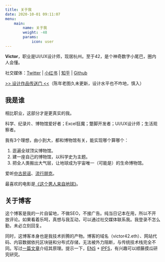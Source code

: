 ```yaml
---
title: 关于我
date: 2020-10-01 09:11:07
menu: 
    main:
        name: 关于我
        weight: -48
        params:
            icon: user
---
```


**Victor**，职业是UI/UX设计师，现居杭州。至于42，是个神奇数字小尾巴，圈内人会懂。

社交媒体：[Twitter](https://twitter.com/victor_cheng_42) | [小红书](https://www.xiaohongshu.com/user/profile/6255841b000000002102462c) | [知乎](https://www.zhihu.com/people/victor_42) | [Github](https://github.com/greenzorro)

[>> 设计作品传送门 <<](https://www.behance.net/greenzorro)（陈年老图久未更新，设计水平也不咋地，慎入）

## 我是谁

相比职业，这部分才是更真实的我。

科学、纪录片、博物馆爱好者；Excel狂魔；蹩脚开发者；UI/UX设计师；生活观察者。

我有3个理想，由小到大，都和博物馆有关，能实现哪个算哪个：
1. 逛遍全球顶尖博物馆。
2. 建一座自己的博物馆，以科学史为主题。
3. 把全人类搬出大气层，让地球成为宇宙唯一（可能是）的生命博物馆。

爱听[中古民谣](https://music.163.com/#/playlist?id=364460491)、[流行朋克](https://music.163.com/#/playlist?id=109312060)。

最喜欢的电影是[《这个男人来自地球》](http://movie.douban.com/subject/2300586/)。

## 关于博客

这个博客是我的一片自留地，不做SEO，不接广告。纯当日记本在用，所以不开放评论。如果看着乐呵，真想与我互动，可以通过社交媒体联系我。我登录不怎么勤，未必立刻回复。

同时，这博客本身也是我技术折腾的产物。博客的域名（victor42.eth）、网站代码、内容数据依托区块链和分布式存储，无法被外力阻断，与传统技术栈完全不同。写过[一篇文章](/post/3608/)介绍其原理。提示一下，[ENS](https://ens.domains/) + [IPFS](https://ipfs.io/)，有兴趣可以顺藤摸瓜研究研究。
